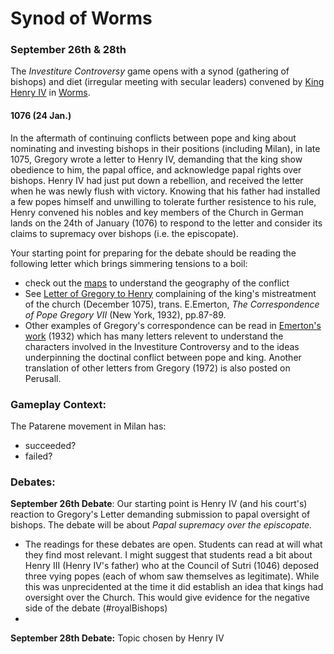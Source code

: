 # Synod of Worms

### September 26th & 28th

The _Investiture Controversy_ game opens with a synod (gathering of bishops) and diet (irregular meeting with secular leaders) convened by [King Henry IV](https://www-oxfordreference-com.proxy.library.carleton.ca/view/10.1093/acref/9780227679319.001.0001/acref-9780227679319-e-1281?rskey=ra0G1z\&result=1) in [Worms](https://www-oxfordreference-com.proxy.library.carleton.ca/view/10.1093/acref/9780227679319.001.0001/acref-9780227679319-e-3069?rskey=Oc8iSt\&result=16).&#x20;

#### 1076 (24 Jan.)

In the aftermath of continuing conflicts between pope and king about nominating and investing bishops in their positions (including Milan), in late 1075, Gregory wrote a letter to Henry IV, demanding that the king show obedience to him, the papal office, and acknowledge papal rights over bishops. Henry IV had just put down a rebellion, and received the letter when he was newly flush with victory. Knowing that his father had installed a few popes himself and unwilling to tolerate further resistence to his rule, Henry convened his nobles and key members of the Church in German lands on the 24th of January (1076) to respond to the letter and consider its claims to supremacy over bishops (i.e. the episcopate).&#x20;

Your starting point for preparing for the debate should be reading the following letter which brings simmering tensions to a boil:

* check out the [maps](../investiture-controversy-game/maps.md) to understand the geography of the conflict
* See [Letter of Gregory to Henry](https://app.perusall.com/courses/medieval-religious-life-2022/brian-tierney-the-crisis-of-church-and-state-1050-1300-with-selected-documents-prentice-hall-inc-1964?assignmentId=FMpEFGGRusKZfRNTR\&part=1) complaining of the king's mistreatment of the church (December 1075), trans. E.Emerton, _The Correspondence of Pope Gregory VII_ (New York, 1932), pp.87-89.
* Other examples of Gregory's correspondence can be read in [Emerton's work](https://app.perusall.com/courses/medieval-religious-life-2022/records-of-civilization-ephraim-emerton-the-correspondence-of-pope-gregory-vii\_-selected-letters-from-the-registrum-columbia-university-press-1991?assignmentId=yG3qqEKTDs6LPzAuK\&part=1) (1932) which has many letters relevent to understand the characters involved in the Investiture Controversy and to the ideas underpinning the doctinal conflict between pope and king. Another translation of other letters from Gregory (1972) is also posted on Perusall.&#x20;

### Gameplay Context:

The Patarene movement in Milan has:&#x20;

* succeeded?
* failed?

### Debates:&#x20;

**September 26th Debate**: Our starting point is Henry IV (and his court's) reaction to Gregory's Letter demanding submission to papal oversight of bishops. The debate will be about _Papal supremacy over the episcopate._

* The readings for these debates are open. Students can read at will what they find most relevant. I might suggest that students read a bit about Henry III (Henry IV's father) who at the Council of Sutri (1046) deposed three vying popes (each of whom saw themselves as legitimate). While this was unprecidented at the time it did establish an idea that kings had oversight over the Church. This would give evidence for the negative side of the debate (#royalBishops)
*

**September 28th Debate:** Topic chosen by Henry IV

